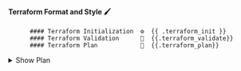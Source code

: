 #### Terraform Format and Style 🖌
          #### Terraform Initialization  ⚙️  {{ .terraform_init }}
          #### Terraform Validation      🤖  {{.terraform_validate}}
          #### Terraform Plan            📖  {{.terraform_plan}}

<details><summary>Show Plan</summary>

          
          
</details>
